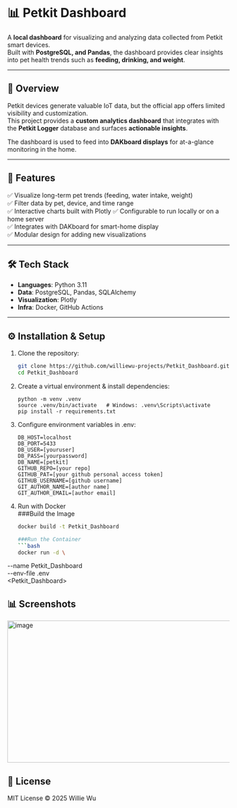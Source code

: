 # 📊 Petkit Dashboard

A **local dashboard** for visualizing and analyzing data collected from Petkit smart devices.  
Built with **PostgreSQL, and Pandas**, the dashboard provides clear insights into pet health trends such as **feeding, drinking, and weight**.

---

## 📖 Overview
Petkit devices generate valuable IoT data, but the official app offers limited visibility and customization.  
This project provides a **custom analytics dashboard** that integrates with the **Petkit Logger** database and surfaces **actionable insights**.  

The dashboard is used to feed into **DAKboard displays** for at-a-glance monitoring in the home.

---

## 🚀 Features
 ✅ Visualize long-term pet trends (feeding, water intake, weight)  
 ✅ Filter data by pet, device, and time range  
 ✅ Interactive charts built with Plotly 
 ✅ Configurable to run locally or on a home server   
 ✅ Integrates with DAKboard for smart-home display  
 ✅ Modular design for adding new visualizations  

---

## 🛠 Tech Stack
- **Languages**: Python 3.11  
- **Data**: PostgreSQL, Pandas, SQLAlchemy  
- **Visualization**: Plotly  
- **Infra**: Docker, GitHub Actions  

---

## ⚙️ Installation & Setup

1. Clone the repository:
   ```bash
   git clone https://github.com/williewu-projects/Petkit_Dashboard.git
   cd Petkit_Dashboard
2. Create a virtual environment & install dependencies:
   ```
   python -m venv .venv
   source .venv/bin/activate   # Windows: .venv\Scripts\activate
   pip install -r requirements.txt
3. Configure environment variables in .env:
   ```
   DB_HOST=localhost
   DB_PORT=5433
   DB_USER=[youruser]
   DB_PASS=[yourpassword]
   DB_NAME=[petkit]
   GITHUB_REPO=[your repo]
   GITHUB_PAT=[your github personal access token]
   GITHUB_USERNAME=[github username]
   GIT_AUTHOR_NAME=[author name]
   GIT_AUTHOR_EMAIL=[author email]
4. Run with Docker   
   ###Build the Image
   ```bash
   docker build -t Petkit_Dashboard

   ###Run the Container
   ```bash
   docker run -d \
  --name Petkit_Dashboard \
  --env-file .env \
  <Petkit_Dashboard>

## 📊 Screenshots

<img width="1043" height="322" alt="image" src="https://github.com/user-attachments/assets/28d1c38b-e031-47ef-aca6-ae5a4d6385cd" />

## 📜 License
MIT License © 2025 Willie Wu
